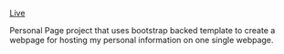 [Live](https://onyi.github.io/personal_page/)

Personal Page project that uses bootstrap backed template to create a webpage for hosting my personal information on one single webpage.
